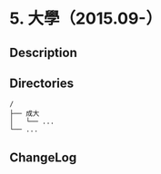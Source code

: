 # 5. 大學（2015.09-）

## Description


## Directories

```
/
├── 成大
│   └── ...
└── ...
```


## ChangeLog

